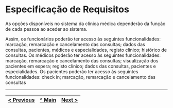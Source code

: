 # Especificação de Requisitos

As opções disponíveis no sistema da clinica médica dependerão da função de cada pessoa ao
aceder ao sistema.

Assim, os funcionários poderão ter acesso às seguintes funcionalidades: marcação, remarcação
e cancelamento das consultas; dados das consultas, pacientes, médicos e especialidades, registo
clínico; histórico de consultas.
Os médicos poderão ter acesso às seguintes funcionalidades: marcação, remarcação e
cancelamento das consultas; visualização dos pacientes em espera; registo
clínico; dados das consultas, pacientes e especialidades.
Os pacientes poderão ter acesso às seguintes funcionalidades: check in; marcação, remarcação
e cancelamento das consultas 


---
[< Previous](rei01.md) | [^ Main](/../../) | [Next >](rei03.md)
:--- | :---: | ---: 
